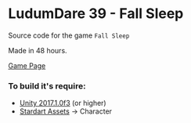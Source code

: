 # LudumDare 39 - Fall Sleep 

Source code for the game `Fall Sleep`

Made in 48 hours.

[Game Page](http://gamejolt.com/games/FallSleep/272694)

### To build it's require:

- [Unity 2017.1.0f3](https://unity3d.com/pt) (or higher) 
- [Stardart Assets](https://www.assetstore.unity3d.com/en/#!/content/32351) -> Character
